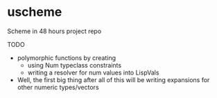 # uscheme
Scheme in 48 hours project repo

TODO
- polymorphic functions by creating
    - using Num typeclass constraints
    - writing a resolver for num values into LispVals
- Well, the first big thing after all of this will be writing expansions for other numeric types/vectors
